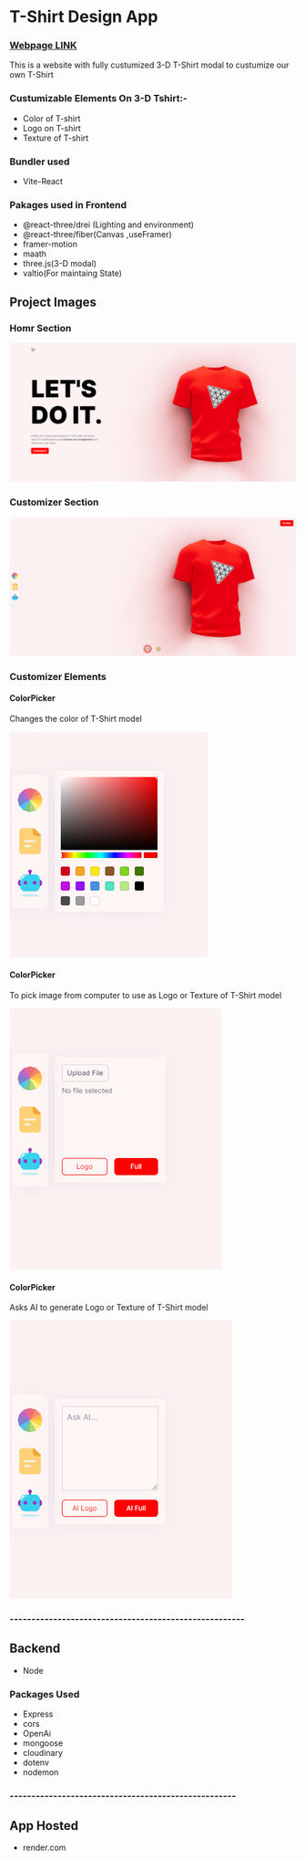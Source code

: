 # T-Shirt Design App

### [Webpage LINK](https://tshirt-designer.onrender.com/)

This is a website with fully custumized 3-D T-Shirt modal to custumize our own T-Shirt

### Custumizable Elements On 3-D Tshirt:-

- Color of T-shirt
- Logo on T-shirt
- Texture of T-shirt

### Bundler used

- Vite-React

### Pakages used in Frontend

- @react-three/drei (Lighting and environment)
- @react-three/fiber(Canvas ,useFramer)
- framer-motion
- maath
- three.js(3-D modal)
- valtio(For maintaing State)

## Project Images

### Homr Section

![Screenshot](./Home.png)

### Customizer Section

![Screenshot](./Customiz.png)

### Customizer Elements

#### ColorPicker

Changes the color of T-Shirt model

![Screenshot](./ColorPicker.png)

#### ColorPicker

To pick image from computer to use as Logo or Texture of T-Shirt model

![Screenshot](./FilePicker.png)

#### ColorPicker

Asks AI to generate Logo or Texture of T-Shirt model

![Screenshot](./DalleAiPicker.png)

### ------------------------------------------------------

## Backend

- Node

### Packages Used

- Express
- cors
- OpenAi
- mongoose
- cloudinary
- dotenv
- nodemon

### ----------------------------------------------------

## App Hosted

- render.com
